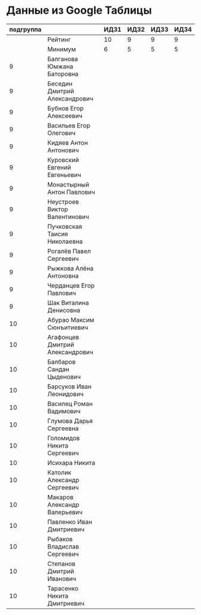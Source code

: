 # Данные из Google Таблицы

| подгруппа |  | ИДЗ1 | ИДЗ2 | ИДЗ3 | ИДЗ4 |
| --- | --- | --- | --- | --- | --- |
|  | Рейтинг | 10 | 9 | 9 | 9 |
|  | Минимум | 6 | 5 | 5 | 5 |
| 9 | Балганова Юмжана Баторовна |  |  |  |  |
| 9 | Беседин Дмитрий Александрович |  |  |  |  |
| 9 | Бубнов Егор Алексеевич |  |  |  |  |
| 9 | Васильев Егор Олегович |  |  |  |  |
| 9 | Кидяев Антон Антонович |  |  |  |  |
| 9 | Куровский Евгений Евгеньевич |  |  |  |  |
| 9 | Монастырный Антон Павлович |  |  |  |  |
| 9 | Неустроев Виктор Валентинович |  |  |  |  |
| 9 | Пучковская Таисия Николаевна |  |  |  |  |
| 9 | Рогалёв Павел Сергеевич |  |  |  |  |
| 9 | Рыжкова Алёна Антоновна |  |  |  |  |
| 9 | Черданцев Егор Павлович |  |  |  |  |
| 9 | Шак Виталина Денисовна |  |  |  |  |
| 10 | Абурао Максим Сюнъитиевич |  |  |  |  |
| 10 | Агафонцев Дмитрий Александрович |  |  |  |  |
| 10 | Балбаров Сандан Цыденович |  |  |  |  |
| 10 | Барсуков Иван Леонидович |  |  |  |  |
| 10 | Василец Роман Вадимович |  |  |  |  |
| 10 | Глумова Дарья Сергеевна |  |  |  |  |
| 10 | Голомидов Никита Сергеевич |  |  |  |  |
| 10 | Исихара Никита |  |  |  |  |
| 10 | Католик Александр Сергеевич |  |  |  |  |
| 10 | Макаров Александр Валерьевич |  |  |  |  |
| 10 | Павленко Иван Дмитриевич |  |  |  |  |
| 10 | Рыбаков Владислав Сергеевич |  |  |  |  |
| 10 | Степанов Дмитрий Иванович |  |  |  |  |
| 10 | Тарасенко Никита Дмитриевич |  |  |  |  |
